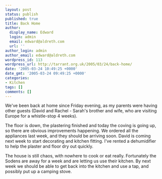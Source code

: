 ```yaml
---
layout: post
status: publish
published: true
title: Back Home
author:
  display_name: Edward
  login: admin
  email: edward@aldreth.com
  url: ''
author_login: admin
author_email: edward@aldreth.com
wordpress_id: 113
wordpress_url: http://tarrant.org.uk/2005/03/24/back-home/
date: '2005-03-24 10:49:25 +0000'
date_gmt: '2005-03-24 09:49:25 +0000'
categories:
- Kitchen
tags: []
comments: []
---
```


We\'ve been back at home since Friday evening, as my parents were having
other guests (David and Rachel - Sarah\'s brother and wife, who are
visiting Europe for a whistle-stop 4 weeks).

The floor is down, the plastering finished and today the coving is going
up, so there are obvious improvements happening. We ordered all the
appliances last week, and they should be arriving soon. David is coming
next week to start decorating and kitchen fitting. I\'ve rented a
dehumidifier to help the plaster and floor dry out quickly.

The house is still chaos, with nowhere to cook or eat really.
Fortunately the Sodens are away for a week and are letting us use their
kitchen. By next week we should be able to get back into the kitchen and
use a tap, and possibly put up a camping stove.

